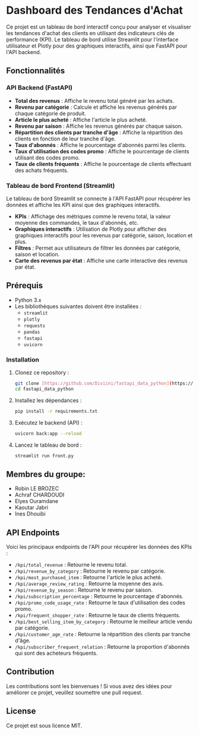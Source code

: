 
# Dashboard des Tendances d'Achat

Ce projet est un tableau de bord interactif conçu pour analyser et visualiser les tendances d'achat des clients en utilisant des indicateurs clés de performance (KPI). Le tableau de bord utilise Streamlit pour l'interface utilisateur et Plotly pour des graphiques interactifs, ainsi que FastAPI pour l'API backend.

## Fonctionnalités

### API Backend (FastAPI)

- **Total des revenus** : Affiche le revenu total généré par les achats.
- **Revenu par catégorie** : Calcule et affiche les revenus générés par chaque catégorie de produit.
- **Article le plus acheté** : Affiche l'article le plus acheté.
- **Revenu par saison** : Affiche les revenus générés par chaque saison.
- **Répartition des clients par tranche d'âge** : Affiche la répartition des clients en fonction de leur tranche d'âge.
- **Taux d'abonnés** : Affiche le pourcentage d'abonnés parmi les clients.
- **Taux d'utilisation des codes promo** : Affiche le pourcentage de clients utilisant des codes promo.
- **Taux de clients fréquents** : Affiche le pourcentage de clients effectuant des achats fréquents.

### Tableau de bord Frontend (Streamlit)

Le tableau de bord Streamlit se connecte à l'API FastAPI pour récupérer les données et affiche les KPI ainsi que des graphiques interactifs.

- **KPIs** : Affichage des métriques comme le revenu total, la valeur moyenne des commandes, le taux d'abonnés, etc.
- **Graphiques interactifs** : Utilisation de Plotly pour afficher des graphiques interactifs pour les revenus par catégorie, saison, location et plus.
- **Filtres** : Permet aux utilisateurs de filtrer les données par catégorie, saison et location.
- **Carte des revenus par état** : Affiche une carte interactive des revenus par état.

## Prérequis

- Python 3.x
- Les bibliothèques suivantes doivent être installées :
  - `streamlit`
  - `plotly`
  - `requests`
  - `pandas`
  - `fastapi`
  - `uvicorn`

### Installation

1. Clonez ce repository :
   ```bash
   git clone [https://github.com/Diviini/fastapi_data_python](https://github.com/Diviini/fastapi_data_python)
   cd fastapi_data_python
   ```

2. Installez les dépendances :
   ```bash
   pip install -r requirements.txt
   ```

3. Exécutez le backend (API) :
   ```bash
   uvicorn back:app --reload
   ```

4. Lancez le tableau de bord :
   ```bash
   streamlit run front.py
   ```

## Membres du groupe:

- Robin LE BROZEC
- Achraf CHARDOUDI
- Elyes Ouramdane
- Kaoutar Jabri
- Ines Dhouibi

## API Endpoints

Voici les principaux endpoints de l'API pour récupérer les données des KPIs :
- `/kpi/total_revenue` : Retourne le revenu total.
- `/kpi/revenue_by_category` : Retourne le revenu par catégorie.
- `/kpi/most_purchased_item` : Retourne l'article le plus acheté.
- `/kpi/average_review_rating` : Retourne la moyenne des avis.
- `/kpi/revenue_by_season` : Retourne le revenu par saison.
- `/kpi/subscription_percentage` : Retourne le pourcentage d'abonnés.
- `/kpi/promo_code_usage_rate` : Retourne le taux d'utilisation des codes promo.
- `/kpi/frequent_shopper_rate` : Retourne le taux de clients fréquents.
- `/kpi/best_selling_item_by_category` : Retourne le meilleur article vendu par catégorie.
- `/kpi/customer_age_rate` : Retourne la répartition des clients par tranche d'âge.
- `/kpi/subscriber_frequent_relation` : Retourne la proportion d'abonnés qui sont des acheteurs fréquents.

## Contribution

Les contributions sont les bienvenues ! Si vous avez des idées pour améliorer ce projet, veuillez soumettre une pull request.

## License

Ce projet est sous licence MIT.

